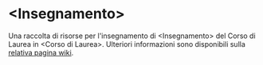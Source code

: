 # \<Insegnamento\>

Una raccolta di risorse per l'insegnamento di \<Insegnamento\> del Corso di
Laurea in \<Corso di Laurea\>. Ulteriori informazioni sono disponibili sulla
[relativa pagina
wiki](https://csunibo.github.io/wiki/raccolte-di-risorse/index.html).
